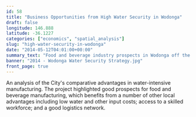 ```yaml
---
id: 58
title: "Business Opportunities from High Water Security in Wodonga"
draft: false
longitude: 146.888
latitude: -36.1227
categories: ["economics", "spatial_analysis"]
slug: "high-water-security-in-wodonga"
date: "2014-05-12T04:01:00+00:00"
summary_text: "Food and beverage industry prospects in Wodonga off the back of high water security"
banner: "2014 - Wodonga Water Security Strategy.jpg"
front_page: true
---
```


An analysis of the City's comparative advantages in water-intensive manufacturing. The project highlighted good prospects for food and beverage manufacturing, which benefits from a number of other local advantages including low water and other input costs; access to a skilled workforce; and a good logistics network.
